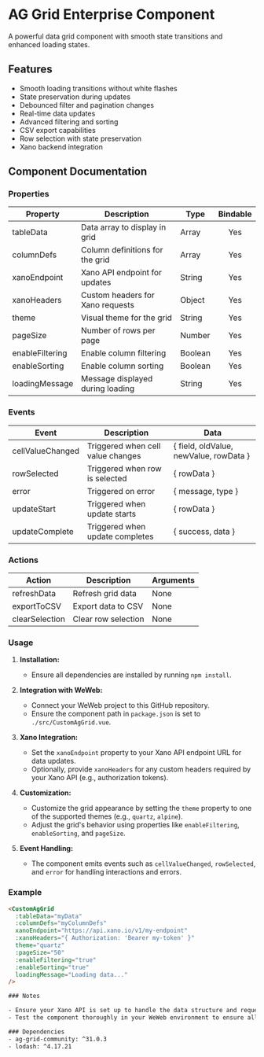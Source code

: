# AG Grid Enterprise Component

A powerful data grid component with smooth state transitions and enhanced loading states.

## Features
- Smooth loading transitions without white flashes
- State preservation during updates
- Debounced filter and pagination changes
- Real-time data updates
- Advanced filtering and sorting
- CSV export capabilities
- Row selection with state preservation
- Xano backend integration

## Component Documentation

### Properties
| Property | Description | Type | Bindable |
|----------|-------------|------|:--------:|
| tableData | Data array to display in grid | Array | Yes |
| columnDefs | Column definitions for the grid | Array | Yes |
| xanoEndpoint | Xano API endpoint for updates | String | Yes |
| xanoHeaders | Custom headers for Xano requests | Object | Yes |
| theme | Visual theme for the grid | String | Yes |
| pageSize | Number of rows per page | Number | Yes |
| enableFiltering | Enable column filtering | Boolean | Yes |
| enableSorting | Enable column sorting | Boolean | Yes |
| loadingMessage | Message displayed during loading | String | Yes |

### Events
| Event | Description | Data |
|-------|-------------|------|
| cellValueChanged | Triggered when cell value changes | { field, oldValue, newValue, rowData } |
| rowSelected | Triggered when row is selected | { rowData } |
| error | Triggered on error | { message, type } |
| updateStart | Triggered when update starts | { rowData } |
| updateComplete | Triggered when update completes | { success, data } |

### Actions
| Action | Description | Arguments |
|--------|-------------|-----------|
| refreshData | Refresh grid data | None |
| exportToCSV | Export data to CSV | None |
| clearSelection | Clear row selection | None |

### Usage

1. **Installation:**
   - Ensure all dependencies are installed by running `npm install`.

2. **Integration with WeWeb:**
   - Connect your WeWeb project to this GitHub repository.
   - Ensure the component path in `package.json` is set to `./src/CustomAgGrid.vue`.

3. **Xano Integration:**
   - Set the `xanoEndpoint` property to your Xano API endpoint URL for data updates.
   - Optionally, provide `xanoHeaders` for any custom headers required by your Xano API (e.g., authorization tokens).

4. **Customization:**
   - Customize the grid appearance by setting the `theme` property to one of the supported themes (e.g., `quartz`, `alpine`).
   - Adjust the grid's behavior using properties like `enableFiltering`, `enableSorting`, and `pageSize`.

5. **Event Handling:**
   - The component emits events such as `cellValueChanged`, `rowSelected`, and `error` for handling interactions and errors.

### Example

```html
<CustomAgGrid
  :tableData="myData"
  :columnDefs="myColumnDefs"
  xanoEndpoint="https://api.xano.io/v1/my-endpoint"
  :xanoHeaders="{ Authorization: 'Bearer my-token' }"
  theme="quartz"
  :pageSize="50"
  :enableFiltering="true"
  :enableSorting="true"
  loadingMessage="Loading data..."
/>

### Notes

- Ensure your Xano API is set up to handle the data structure and requests from the AG Grid component.
- Test the component thoroughly in your WeWeb environment to ensure all features work as expected.

### Dependencies
- ag-grid-community: ^31.0.3
- lodash: ^4.17.21